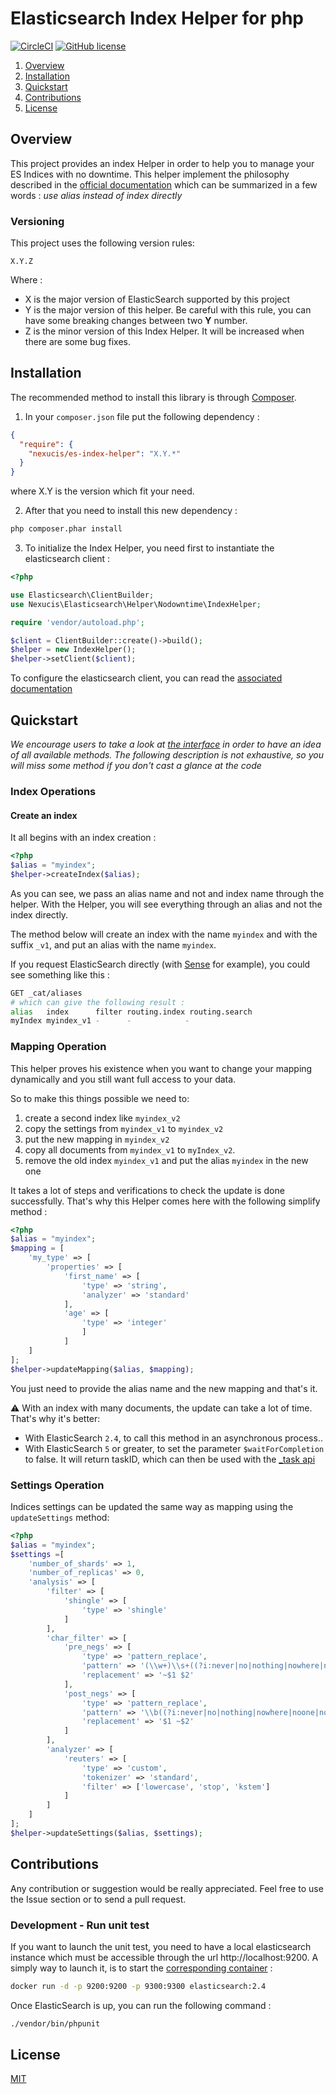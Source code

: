 # Elasticsearch Index Helper for php

[![CircleCI](https://circleci.com/gh/Nexucis/es-php-index-helper.svg?style=shield)](https://circleci.com/gh/Nexucis/es-php-index-helper) [![GitHub license](https://img.shields.io/badge/license-MIT-blue.svg)](./LICENSE)

1. [Overview](#overview) 
2. [Installation](#installation)
3. [Quickstart](#quickstart)
3. [Contributions](#contributions)
4. [License](#license)

## Overview

This project provides an index Helper in order to help you to manage your ES Indices with no downtime. This helper implement the philosophy described in the 
[official documentation](https://www.elastic.co/guide/en/elasticsearch/guide/master/index-aliases.html) which can be summarized in a few words : *use alias instead of index directly*

### Versioning
This project uses the following version rules: 

```
X.Y.Z
```

Where : 
* X is the major version of ElasticSearch supported by this project
* Y is the major version of this helper. Be careful with this rule, you can have some breaking changes between two **Y** number. 
* Z is the minor version of this Index Helper. It will be increased when there are some bug fixes.

## Installation

The recommended method to install this library is through [Composer](https://getcomposer.org/).

1. In your `composer.json` file put the following dependency : 

```json
{
  "require": {
    "nexucis/es-index-helper": "X.Y.*"
  }
}
```

where X.Y is the version which fit your need. 

2. After that you need to install this new dependency : 

```bash
php composer.phar install
```

3. To initialize the Index Helper, you need first to instantiate the elasticsearch client : 

```php
<?php

use Elasticsearch\ClientBuilder;
use Nexucis\Elasticsearch\Helper\Nodowntime\IndexHelper;

require 'vendor/autoload.php';

$client = ClientBuilder::create()->build();
$helper = new IndexHelper();
$helper->setClient($client);
```

To configure the elasticsearch client, you can read the [associated documentation](https://www.elastic.co/guide/en/elasticsearch/client/php-api/current/_configuration.html)

## Quickstart

*We encourage users to take a look at [the interface](./src/Nexucis/Elasticsearch/Helper/Nodowntime/IndexHelperInterface.php) in order to have an idea of all available methods. The following description is not exhaustive, so you will miss some method if you don't cast a glance at the code*

### Index Operations

#### Create an index

It all begins with an index creation :

```php
<?php
$alias = "myindex";
$helper->createIndex($alias);
```

As you can see, we pass an alias name and not and index name through the helper. With the Helper, you will see everything through an alias and not the index directly. 

The method below will create an index with the name `myindex` and with the suffix `_v1`, and put an alias with the name `myindex`.

If you request ElasticSearch directly (with [Sense](https://www.elastic.co/guide/en/sense/current/index.html) for example), you could see something like this : 

```bash
GET _cat/aliases
# which can give the following result : 
alias   index      filter routing.index routing.search
myIndex myindex_v1 -      -            -
```

### Mapping Operation
This helper proves his existence when you want to change your mapping dynamically and you still want full access to your data. 

So to make this things possible we need to:

1. create a second index like `myindex_v2`
2. copy the settings from `myindex_v1` to `myindex_v2`
3. put the new mapping in `myindex_v2`
4. copy all documents from `myindex_v1` to `myIndex_v2`.
5. remove the old index `myindex_v1` and put the alias `myindex` in the new one

It takes a lot of steps and verifications to check the update is done successfully. That's why this Helper comes here with the following simplify method : 

```php
<?php
$alias = "myindex";
$mapping = [
    'my_type' => [
        'properties' => [
            'first_name' => [
                'type' => 'string',
                'analyzer' => 'standard'
            ],
            'age' => [
                'type' => 'integer'
                ]
            ]
    ]
];
$helper->updateMapping($alias, $mapping);
```

You just need to provide the alias name and the new mapping and that's it.

:warning: With an index with many documents, the update can take a lot of time. That's why it's better:

* With ElasticSearch `2.4`, to call this method in an asynchronous process..
* With ElasticSearch `5` or greater, to set the parameter `$waitForCompletion` to false. It will return taskID, which can then be used with the [_task api](https://www.elastic.co/guide/en/elasticsearch/reference/current/tasks.html)
    
### Settings Operation
Indices settings can be updated the same way as mapping using the `updateSettings` method:

```php
<?php
$alias = "myindex";
$settings =[ 
    'number_of_shards' => 1,
    'number_of_replicas' => 0,
    'analysis' => [ 
        'filter' => [
            'shingle' => [
                'type' => 'shingle'
            ]
        ],
        'char_filter' => [
            'pre_negs' => [
                'type' => 'pattern_replace',
                'pattern' => '(\\w+)\\s+((?i:never|no|nothing|nowhere|noone|none|not|havent|hasnt|hadnt|cant|couldnt|shouldnt|wont|wouldnt|dont|doesnt|didnt|isnt|arent|aint))\\b',
                'replacement' => '~$1 $2'
            ],
            'post_negs' => [
                'type' => 'pattern_replace',
                'pattern' => '\\b((?i:never|no|nothing|nowhere|noone|none|not|havent|hasnt|hadnt|cant|couldnt|shouldnt|wont|wouldnt|dont|doesnt|didnt|isnt|arent|aint))\\s+(\\w+)',
                'replacement' => '$1 ~$2'
            ]
        ],
        'analyzer' => [
            'reuters' => [
                'type' => 'custom',
                'tokenizer' => 'standard',
                'filter' => ['lowercase', 'stop', 'kstem']
            ]
        ]
    ]
];
$helper->updateSettings($alias, $settings);
```

## Contributions
Any contribution or suggestion would be really appreciated. Feel free to use the Issue section or to send a pull request.

### Development - Run unit test
If you want to launch the unit test, you need to have a local elasticsearch instance which must be accessible through the url http://localhost:9200. A simply way to launch it, is to start the [corresponding container](https://hub.docker.com/_/elasticsearch/) : 

```bash
docker run -d -p 9200:9200 -p 9300:9300 elasticsearch:2.4
```

Once ElasticSearch is up, you can run the following command :

```bash
./vendor/bin/phpunit
```

## License
[MIT](./LICENSE)
